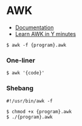 # AWK

- [Documentation](https://www.gnu.org/software/gawk/manual/gawk.html)
- [Learn AWK in Y minutes](https://learnxinyminutes.com/docs/awk/)

```
$ awk -f {program}.awk
```

### One-liner
```
$ awk '{code}'
```

### Shebang
`#!/usr/bin/awk -f`

```
$ chmod +x {program}.awk
$ ./{program}.awk
```
